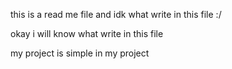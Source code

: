 this is a read me file
and idk what write in this file :/

okay i will know what write in this file

my project is simple
in my project 

